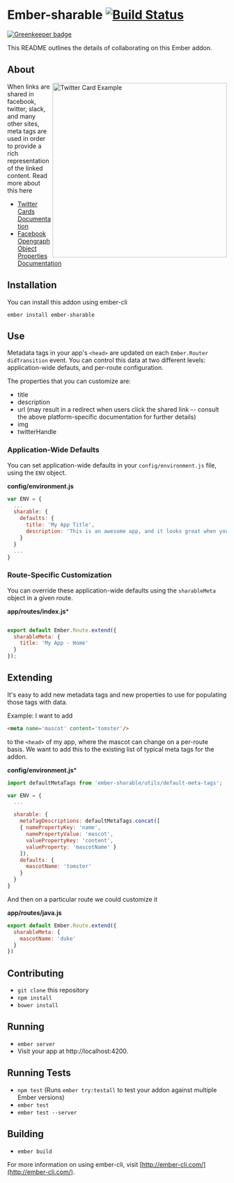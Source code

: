 # Ember-sharable [![Build Status](https://travis-ci.org/levanto-financial/ember-sharable.svg?branch=master)](https://travis-ci.org/levanto-financial/ember-sharable)

[![Greenkeeper badge](https://badges.greenkeeper.io/mike-north/ember-sharable.svg)](https://greenkeeper.io/)

This README outlines the details of collaborating on this Ember addon.

## About

<img src="http://i66.tinypic.com/6z4m74.png" alt="Twitter Card Example" align="right" width=400/>

When links are shared in facebook, twitter, slack, and many other sites, meta tags are used in order to provide a rich representation of the linked content. Read more about this here


* [Twitter Cards Documentation](https://dev.twitter.com/cards/overview)
* [Facebook Opengraph Object Properties Documentation](https://developers.facebook.com/docs/sharing/opengraph/object-properties)


## Installation

You can install this addon using ember-cli
```
ember install ember-sharable
```

## Use

Metadata tags in your app's `<head>` are updated on each `Ember.Router` `didTransition` event. You can control this data at two different levels: application-wide defauts, and per-route configuration.

The properties that you can customize are:

* title
* description
* url (may result in a redirect when users click the shared link -- consult the above platform-specific documentation for further details)
* img
* twitterHandle

### Application-Wide Defaults

You can set application-wide defaults in your `config/environment.js` file, using the `ENV` object.

**config/environment.js**
```js
var ENV = {
  ...
  sharable: {
    defaults: {
      title: 'My App Title',
      description: 'This is an awesome app, and it looks great when you share articles on social media!'
    }
  }
  ...
} 

```

### Route-Specific Customization

You can override these application-wide defaults using the `sharableMeta` object in a given route.

**app/routes/index.js***

```js

export default Ember.Route.extend({
  sharableMeta: {
    title: 'My App - Home'
  }
});


```


## Extending

It's easy to add new metadata tags and new properties to use for populating those tags with data.

Example: I want to add 
```html
<meta name='mascot' content='tomster'/>
````

to the `<head>` of my app, where the mascot can change on a per-route basis. We want to add this to the existing list of typical meta tags for the addon.

**config/environment.js***

```js
import defaultMetaTags from 'ember-sharable/utils/default-meta-tags';

var ENV = {
  ...

  sharable: {
    metaTagDescriptions: defaultMetaTags.concat([
    { namePropertyKey: 'name',
      namePropertyValue: 'mascot',
      valuePropertyKey: 'content',
      valueProperty: 'mascotName' }
    ]),
    defaults: {
      mascotName: 'tomster'
    }
  }
}

```

And then on a particular route we could customize it 

**app/routes/java.js**
```js
export default Ember.Route.extend({
  sharableMeta: {
    mascotName: 'duke'
  }
})
```

## Contributing

* `git clone` this repository
* `npm install`
* `bower install`

## Running

* `ember server`
* Visit your app at http://localhost:4200.

## Running Tests

* `npm test` (Runs `ember try:testall` to test your addon against multiple Ember versions)
* `ember test`
* `ember test --server`

## Building

* `ember build`

For more information on using ember-cli, visit [http://ember-cli.com/](http://ember-cli.com/).
